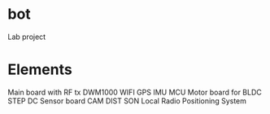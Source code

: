 # bot
Lab project

# Elements
Main board with RF tx DWM1000 WIFI GPS IMU MCU
Motor board for BLDC STEP DC 
Sensor board CAM DIST SON 
Local Radio Positioning System 

